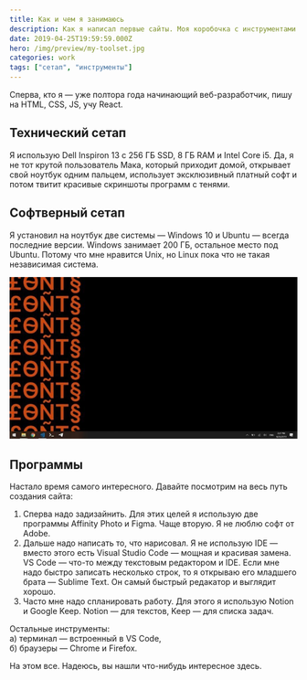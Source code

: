 ```yaml
---
title: Как и чем я занимаюсь
description: Как я написал первые сайты. Моя коробочка с инструментами
date: 2019-04-25T19:59:59.000Z
hero: /img/preview/my-toolset.jpg
categories: work
tags: ["сетап", "инструменты"]
---
```


Сперва, кто я — уже полтора года начинающий веб-разработчик, пишу на HTML, CSS,
JS, учу React.

## Технический сетап

Я использую Dell Inspiron 13 с 256 ГБ SSD, 8 ГБ RAM и Intel Core i5. Да, я не
тот крутой пользователь Мака, который приходит домой, открывает свой ноутбук
одним пальцем, использует эксклюзивный платный софт и потом твитит красивые
скриншоты программ с тенями.

## Софтверный сетап

Я установил на ноутбук две системы — Windows 10 и Ubuntu — всегда последние
версии. Windows занимает 200 ГБ, остальное место под Ubuntu. Потому что мне
нравится Unix, но Linux пока что не такая независимая система.

![Мой рабочий стол](toolset.jpg "Мой рабочий стол")

## Программы

Настало время самого интересного. Давайте посмотрим на весь путь создания сайта:

1. Сперва надо задизайнить. Для этих целей я использую две программы Affinity
   Photo и Figma. Чаще вторую. Я не люблю софт от Adobe.
2. Дальше надо написать то, что нарисовал. Я не использую IDE — вместо этого
   есть Visual Studio Code — мощная и красивая замена. VS Code — что-то между
   текстовым редактором и IDE. Если мне надо быстро записать несколько строк, то я
   открываю его младшего брата — Sublime Text. Он самый быстрый редакатор и
   выглядит хорошо.
3. Часто мне надо спланировать работу. Для этого я использую Notion и Google
   Keep. Notion — для текстов, Keep — для списка задач.

Остальные инструменты:\
а) терминал — встроенный в VS Code,\
б) браузеры — Chrome и Firefox.

На этом все. Надеюсь, вы нашли что-нибудь интересное здесь.
